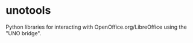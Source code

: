 # unotools

Python libraries for interacting with OpenOffice.org/LibreOffice using the "UNO bridge".

